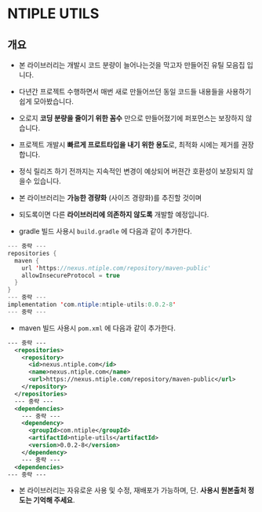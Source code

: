 # NTIPLE UTILS

## 개요

- 본 라이브러리는 개발시 코드 분량이 늘어나는것을 막고자 만들어진 유틸 모음집 입니다.

- 다년간 프로젝트 수행하면서 매번 새로 만들어쓰던 동일 코드들 내용들을 사용하기 쉽게 모아봤습니다.

- 오로지 **코딩 분량을 줄이기 위한 꼼수** 만으로 만들어졌기에 퍼포먼스는 보장하지 않습니다.

- 프로젝트 개발시 **빠르게 프로트타입을 내기 위한 용도**로, 최적화 시에는 제거를 권장합니다.

- 정식 릴리즈 하기 전까지는 지속적인 변경이 예상되어 버젼간 호환성이 보장되지 않을수 있습니다.

- 본 라이브러리는 **가능한 경량화** (사이즈 경량화)를 추진할 것이며

- 되도록이면 다른 **라이브러리에 의존하지 않도록** 개발할 예정입니다.

- gradle 빌드 사용시 `build.gradle` 에 다음과 같이 추가한다.

```java
--- 중략 ---
repositories {
  maven {
    url 'https://nexus.ntiple.com/repository/maven-public'
    allowInsecureProtocol = true
  }
}
--- 중략 ---
implementation 'com.ntiple:ntiple-utils:0.0.2-8'
--- 중략 ---
```

- maven 빌드 사용시 `pom.xml` 에 다음과 같이 추가한다.

```xml
--- 중략 ---
  <repositories>
    <repository>
      <id>nexus.ntiple.com</id>
      <name>nexus.ntiple.com</name>
      <url>https://nexus.ntiple.com/repository/maven-public</url>
    </repository>
  </repositories>
  --- 중략 ---
  <dependencies>
    --- 중략 ---
    <dependency>
      <groupId>com.ntiple</groupId>
      <artifactId>ntiple-utils</artifactId>
      <version>0.0.2-8</version>
    </dependency>
    --- 중략 ---
  <dependencies>
--- 중략 ---
```

- 본 라이브러리는 자유로운 사용 및 수정, 재배포가 가능하며, 단. **사용시 원본출처 정도는 기억해 주세요**.